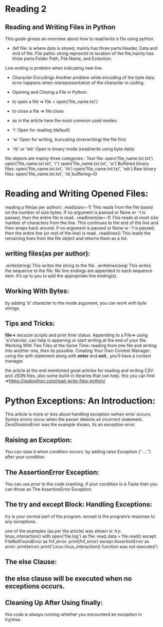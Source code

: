 # Reading 2
## Reading and Writing Files in Python
This guide givess an overview about how to read/write a file using python. 

* def file: is where data is stored, mainly has three parts:Header, Data and end of file.
File paths: string represnts te location of the file,mainly has three parts:Folder Path, File Name, and Extention. 

Line ending is problem when indicating new line.

* Character Encodings
Another problem while encoding of the byte data. 
error happens when misrepresentation of the character in coding.

* Opening and Closing a File in Python: 
* to open a file => file = open('file_name.txt')
* to close a file => file.close 

* as in the article here the most common used modes: 
* 'r'	Open for reading (default)
* 'w'	Open for writing, truncating (overwriting) the file first
* 'rb' or 'wb'	Open in binary mode (read/write using byte data)
 
file objexts are mainly three categories : 
Text file:
open('file_name.txt.txt')
open('file_name.txt.txt', 'r')
open('file_name.txt.txt', 'w')
Buffered binary files: 
open('file_name.txt.txt', 'rb')
open('file_name.txt.txt', 'wb')
Raw binary files:
open('file_name.txt.txt', 'rb',buffering=0)

# Reading and Writing Opened Files:
reading a file(as per author): 
.read(size=-1)	This reads from the file based on the number of size bytes. If no argument is passed or None or -1 is passed, then the entire file is read.
.readline(size=-1)	This reads at most size number of characters from the line. This continues to the end of the line and then wraps back around. If no argument is passed or None or -1 is passed, then the entire line (or rest of the line) is read.
.readlines()	This reads the remaining lines from the file object and returns them as a list.

## writing files(as per author): 
.write(string)	This writes the string to the file.
.writelines(seq)	This writes the sequence to the file. No line endings are appended to each sequence item. It’s up to you to add the appropriate line ending(s).

## Working With Bytes: 
by adding 'b' character to the mode argument, you can work with byte strings. 

## Tips and Tricks: 
__file__=> excucte scripts and print thier status.
Appending to a File=> using 'a'charcter, can help in appening or start writing at the end of your file.
Working With Two Files at the Same Time:
reading from one file and writing into another one, then its possible.
Creating Your Own Context Manager: 
using the with statement along with __enter__ and __exit__., you’ll have a context manager.

the article at the end mentioned great articles for reading and writing CSV and JSON files, also some build-in libraries that can help. 
this you can find =>https://realpython.com/read-write-files-python/

# Python Exceptions: An Introduction: 
This article is more or less about handling exception swhen error occurs.
Syntax errors occur when the parser detects an incorrect statement.
ZeroDivisionError was the example shown, its an exception error.

## Raising an Exception: 
You can raise it when condition occurs.
by adding  raise Exception (".....") after your condition.

## The AssertionError Exception: 
You can use prior to the code crashing, if your condition is is Fasle then you can throw an The AssertionError Exception.

## The try and except Block: Handling Exceptions:
try is your normal part of the program.
except is the program’s response to any exceptions.

one of the examples (as per the article) was shown is:
try:
    linux_interaction()
    with open('file.log') as file:
        read_data = file.read()
except FileNotFoundError as fnf_error:
    print(fnf_error)
except AssertionError as error:
    print(error)
    print('Linux linux_interaction() function was not executed')
## The else Clause: 
## the else clause will be executed when no exceptions occurs.
## Cleaning Up After Using finally: 
this code is always running whether you encounterd an exception in try/else.
